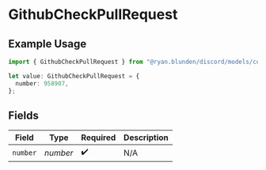 # GithubCheckPullRequest

## Example Usage

```typescript
import { GithubCheckPullRequest } from "@ryan.blunden/discord/models/components";

let value: GithubCheckPullRequest = {
  number: 958907,
};
```

## Fields

| Field              | Type               | Required           | Description        |
| ------------------ | ------------------ | ------------------ | ------------------ |
| `number`           | *number*           | :heavy_check_mark: | N/A                |